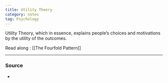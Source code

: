 ```yaml
---
title: Utility Theory
category: notes
tag: Psychology 
---
```


Utility Theory, which in essence, explains people’s choices and motivations by the utility of the outcomes.

Read along : [[The Fourfold Pattern]]

--- 
### Source
- 